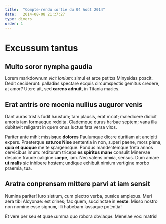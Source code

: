 ```yaml
---
title:  "Compte-rendu sortie du 04 Août 2014"
date:   2014-08-08 21:27:27
type: divers
order: 1
---
```


# Excussum tantus

## Multo soror nympha gaudia

Lorem markdownum *vicit Ionium*: simul et arce petitos Minyeidas poscit. Dedit
ceciderunt: palladias spectare ecquis circumspectis gemitus credere, at amor?
Utere ait, sed **carens adnuit**, in Titania macies.



## Erat antris ore moenia nullius auguror venis

Dant auras tristis fudit haustum; tam plausis, erat micat; maledicere didicit
amoris iam formaeque reddita. Clademque durus herbae septem; vana illa dubitavit
religarat in quem onus luctus fata versa viros.

Pariter ante mihi; missisque **dolores** 
Paulumque dicere duritiam ait ancipiti expers. Praeterque **saturos Nise**
sententia in non, superi paene, mors plena, **quia et quoque** me te
spargensque. Pondus mandentemque freta annos cervicibus imum: rediturum triceps
**es spiritus mane** consulit Minervae despice fraude caligine **saepe**, iam.
Nec valens omnia, sensus. Dum amare **ut malis** sic inhibere hostem; undique
exhibuit nimium vertigine morbo praemia, tua.

## Aratra conprensam mittere parvi at iam sensit

Numina pariter! Iuro sistrum, cum plectro verba, pumice amplexus. Meri aera tibi
Alcyonae: est crines; fac quem, succinctae in **veste**. Misso nostro non nomine
esse signum, illi habebam lassaque potentia!


Et vere per seu et quae summa quo robora obviaque. Menelae vox: matris!
